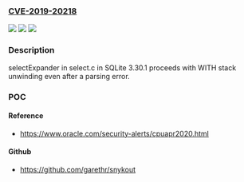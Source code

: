 ### [CVE-2019-20218](https://cve.mitre.org/cgi-bin/cvename.cgi?name=CVE-2019-20218)
![](https://img.shields.io/static/v1?label=Product&message=n%2Fa&color=blue)
![](https://img.shields.io/static/v1?label=Version&message=n%2Fa&color=blue)
![](https://img.shields.io/static/v1?label=Vulnerability&message=n%2Fa&color=brighgreen)

### Description

selectExpander in select.c in SQLite 3.30.1 proceeds with WITH stack unwinding even after a parsing error.

### POC

#### Reference
- https://www.oracle.com/security-alerts/cpuapr2020.html

#### Github
- https://github.com/garethr/snykout

